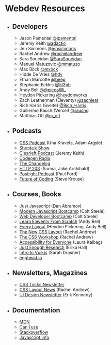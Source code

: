 # Webdev Resources
- ## Developers 
    - Jason Pamental [@jpamental](https://twitter.com/jpamental)
    - Jeremy Keith [@adactio](https://twitter.com/adactio)
    - Jen Simmons [@jensimmons](https://twitter.com/jensimmons)
    - Rachel Andrew [@rachelandrew](https://twitter.com/rachelandrew)
    - Sara Soueidan [@SaraSoueidan](https://twitter.com/SaraSoueidan)
    - Manuel Matuzovic [@mmatuzo](https://twitter.com/mmatuzo)
    - Max Böck [@mxbck](https://twitter.com/mxbck)
    - Hidde De Vries [@hdv](https://twitter.com/hdv)
    - Ethan Marcotte [@beep](https://twitter.com/beep)
    - Stephanie Eckles [@5t3ph](https://twitter.com/5t3ph)
    - Andy Bell [@@piccalilli_](https://twitter.com/piccalilli_)
    - Heydon Pickering [@heydonworks](https://twitter.com/heydonworks)
    - Zach Leatherman (Eleventy) [@zachleat](https://twitter.com/zachleat)
    - Rich Harris (Svelte) [@Rich_Harris](https://twitter.com/Rich_Harris)
    - Guillermo Rauch (Vercel) [@rauchg](https://twitter.com/rauchg)
    - Matthias Ott [@m_ott](https://twitter.com/m_ott)
- ## Podcasts
    - [CSS Podcast](https://thecsspodcast.libsyn.com/) (Una Kravets, Adam Argyle)
    - [Shoptalk Show](https://shoptalkshow.com/)
    - [Clearleft Podcast](https://podcast.clearleft.com/) (Jeremy Keith)
    - [Codepen Radio](https://blog.codepen.io/radio/)
    - [The Changelog](https://changelog.com/)
    - [HTTP 203](https://developers.google.com/web/shows/http203/podcast) (Surma, Jake Archibald)
    - [Postlight Podcast](https://postlight.com/podcast) (Paul Ford)
    - [Future of Coding](https://futureofcoding.org/episodes/) (Steve Krouse)
- ## Courses, Books
    - [Just Javascript](https://justjavascript.com/) (Dan Abramov)
    - [Modern Javascript Bootcamp](https://www.udemy.com/course/javascript-beginners-complete-tutorial) (Colt Steele)
    - [Web Developer Bootcamp](https://www.udemy.com/course/the-web-developer-bootcamp) (Colt Steele)
    - [Learn Eleventy From Scratch](https://piccalil.li/course/learn-eleventy-from-scratch) (Andy Bell)
    - [Every Layout](https://every-layout.dev/) (Heydon Pickering, Andy Bell)
    - [The New CSS Layout](https://abookapart.com/products/the-new-css-layout) (Rachel Andrew)
    - [The CSS Workshop](https://thecssworkshop.com/) (Rachel Andrew)
    - [Accessibility for Everyone](https://abookapart.com/products/accessibility-for-everyone) (Laura Kalbag)
    - [Just Enough Research](https://abookapart.com/products/just-enough-research) (Erika Hall)
    - [Intro to Vue.js](https://css-tricks.com/intro-to-vue-1-rendering-directives-events/) (Sarah Drasner)
    - [egghead.io](https://egghead.io/)
- ## Newsletters, Magazines
    - [CSS Tricks Newsletter](https://css-tricks.com/newsletter/246-communication-is-key/)
    - [CSS Layout News](https://csslayout.news/) (Rachel Andrew)
    - [UI Design Newsletter](https://learnui.design/newsletter.html) (Erik Kennedy)
- ## Documentation
    - [MDN](https://developer.mozilla.org/)
    - [Can I use](https://caniuse.com/)
    - [Stackoverflow](https://stackoverflow.com/)
    - [Javascript.info](https://javascript.info/)

